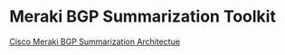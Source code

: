 # Meraki BGP Summarization Toolkit

[Cisco Meraki BGP Summarization Architectue](https://app.lucidchart.com/documents/view/4ba9e8e6-7b73-4d8f-b936-1c6a073ccec1)
